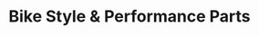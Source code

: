 ---
title: "Bike Style & Performance Parts"
url: /gera/bike-style-und-performance-parts/
shop: Motorrad
---